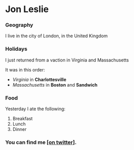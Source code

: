 # Jon Leslie

### Geography

I live in the city of London, in the United Kingdom

### Holidays

I just returned from a vaction in Virginia and Massachusetts

It was in this order:
- *Virginia* in **Charlottesville**
- *Massachusetts* in **Boston** and **Sandwich**

### Food
Yesterday I ate the following:
1. Breakfast
2. Lunch
3. Dinner

### You can find me [[on twitter]](https://twitter.com/jlesliedata).


